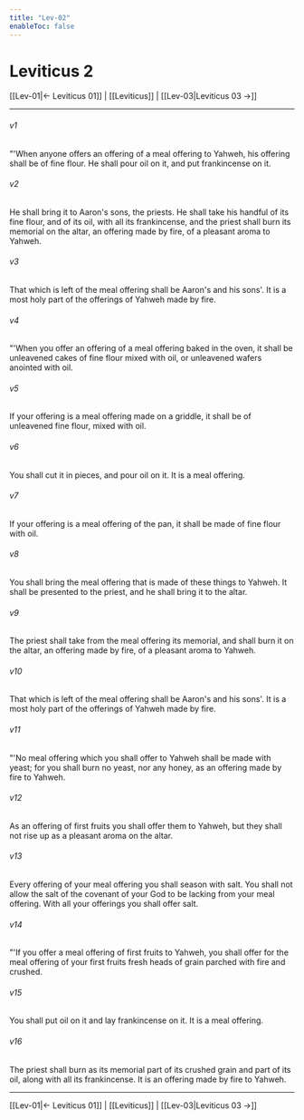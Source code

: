 ```yaml
---
title: "Lev-02"
enableToc: false
---
```

# Leviticus 2

[[Lev-01|← Leviticus 01]] | [[Leviticus]] | [[Lev-03|Leviticus 03 →]]
***



###### v1 
"'When anyone offers an offering of a meal offering to Yahweh, his offering shall be of fine flour. He shall pour oil on it, and put frankincense on it. 

###### v2 
He shall bring it to Aaron's sons, the priests. He shall take his handful of its fine flour, and of its oil, with all its frankincense, and the priest shall burn its memorial on the altar, an offering made by fire, of a pleasant aroma to Yahweh. 

###### v3 
That which is left of the meal offering shall be Aaron's and his sons'. It is a most holy part of the offerings of Yahweh made by fire. 

###### v4 
"'When you offer an offering of a meal offering baked in the oven, it shall be unleavened cakes of fine flour mixed with oil, or unleavened wafers anointed with oil. 

###### v5 
If your offering is a meal offering made on a griddle, it shall be of unleavened fine flour, mixed with oil. 

###### v6 
You shall cut it in pieces, and pour oil on it. It is a meal offering. 

###### v7 
If your offering is a meal offering of the pan, it shall be made of fine flour with oil. 

###### v8 
You shall bring the meal offering that is made of these things to Yahweh. It shall be presented to the priest, and he shall bring it to the altar. 

###### v9 
The priest shall take from the meal offering its memorial, and shall burn it on the altar, an offering made by fire, of a pleasant aroma to Yahweh. 

###### v10 
That which is left of the meal offering shall be Aaron's and his sons'. It is a most holy part of the offerings of Yahweh made by fire. 

###### v11 
"'No meal offering which you shall offer to Yahweh shall be made with yeast; for you shall burn no yeast, nor any honey, as an offering made by fire to Yahweh. 

###### v12 
As an offering of first fruits you shall offer them to Yahweh, but they shall not rise up as a pleasant aroma on the altar. 

###### v13 
Every offering of your meal offering you shall season with salt. You shall not allow the salt of the covenant of your God to be lacking from your meal offering. With all your offerings you shall offer salt. 

###### v14 
"'If you offer a meal offering of first fruits to Yahweh, you shall offer for the meal offering of your first fruits fresh heads of grain parched with fire and crushed. 

###### v15 
You shall put oil on it and lay frankincense on it. It is a meal offering. 

###### v16 
The priest shall burn as its memorial part of its crushed grain and part of its oil, along with all its frankincense. It is an offering made by fire to Yahweh.

***
[[Lev-01|← Leviticus 01]] | [[Leviticus]] | [[Lev-03|Leviticus 03 →]]
